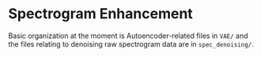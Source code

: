 # Spectrogram Enhancement

Basic organization at the moment is Autoencoder-related files in `VAE/` and the files relating to denoising raw spectrogram data are in `spec_denoising/`. 